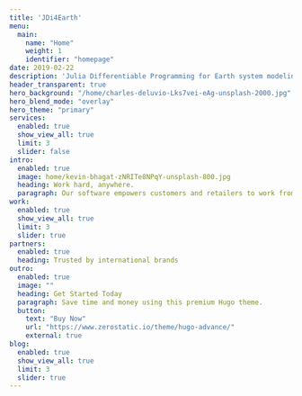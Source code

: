 ```yaml
---
title: 'JDi4Earth'
menu:
  main:
    name: "Home"
    weight: 1
    identifier: "homepage"
date: 2019-02-22
description: 'Julia Differentiable Programming for Earth system modeling (JDi4Earth) is a project funded by NSF's Cyberinfrastructure for Sustained Scientific Innovation (CSSI) umbrella program''
header_transparent: true
hero_background: "/home/charles-deluvio-Lks7vei-eAg-unsplash-2000.jpg"
hero_blend_mode: "overlay"
hero_theme: "primary"
services: 
  enabled: true
  show_view_all: true
  limit: 3
  slider: false
intro:
  enabled: true
  image: home/kevin-bhagat-zNRITe8NPqY-unsplash-800.jpg
  heading: Work hard, anywhere.
  paragraph: Our software empowers customers and retailers to work from anywhere in the world, on the go, or at home.
work:
  enabled: true
  show_view_all: true
  limit: 3
  slider: true
partners:
  enabled: true
  heading: Trusted by international brands
outro:
  enabled: true
  image: ""
  heading: Get Started Today
  paragraph: Save time and money using this premium Hugo theme.
  button: 
    text: "Buy Now"
    url: "https://www.zerostatic.io/theme/hugo-advance/"
    external: true
blog:
  enabled: true
  show_view_all: true
  limit: 3
  slider: true
---
```

